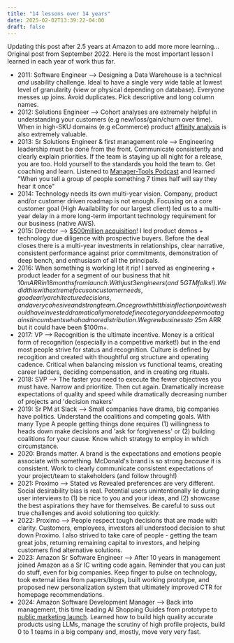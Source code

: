 ```yaml
---
title: "14 lessons over 14 years"
date: 2025-02-02T13:39:22-04:00
draft: false
---
```


Updating this post after 2.5 years at Amazon to add more more learning... Original post from September 2022. Here is the most important lesson I learned in each year of work thus far. 

* 2011: Software Engineer --> Designing a Data Warehouse is a technical *and* usability challenge. Ideal to have a single very wide table at lowest level of granularity (view or physical depending on database). Everyone messes up joins. Avoid duplicates. Pick descriptive and long column names. 
* 2012: Solutions Engineer --> Cohort analyses are extremely helpful in understanding your customers (e.g new/loss/gain/churn over time). When in high-SKU domains (e.g eCommerce) product [affinity analysis](/content/posts/understanding-affinity-analyses.md) is also extremely valuable. 
* 2013: Sr Solutions Engineer & first management role --> Engineering leadership must be done from the front. Communicate consistently and clearly explain priorities. If the team is staying up all night for a release, you are too. Hold yourself to the standards you hold the team to. Get coaching and learn. Listened to [Manager-Tools Podcast](https://www.manager-tools.com/) and learned "When you tell a group of people something 7 times half will say they hear it once"
* 2014: Technology needs its own multi-year vision. Company, product and/or customer driven roadmap is not enough. Focusing on a core customer goal (High Availability for our largest client) led us to a multi-year delay in a more long-term important technology requirement for our business (native AWS). 
* 2015: Director --> [$500million acquisition](https://www.wsj.com/articles/BL-VCDB-17485)! I led product demos + technology due diligence with prospective buyers. Before the deal closes there is a multi-year investments in relationships, clear narrative, consistent performance against prior commitments, demonstration of deep bench, and enthusiasm of all the principals. 
* 2016: When something is working let it rip! I served as engineering + product leader for a segment of our business that hit $10m ARR in 18 months from launch. With just 3 engineers (and ~5 GTM folks!). We did this with extreme focus on customer needs, good early architecture decisions, and a very cohesive and strong team. Once growth hit this inflection point we should have invested dramatically more to define category and deepen moat against incumbents who had more distribution. We grew business to ~$25m ARR but it could have been $100m+.
* 2017: VP --> Recognition is the ultimate incentive. Money is a critical form of recognition (especially in a competitive market!) but in the end most people strive for status and recognition. Culture is defined by recogition and created with thoughtful org structure and operating cadence. Critical when balancing mission vs functional teams, creating career ladders, deciding compensation, and in creating org rituals. 
* 2018: SVP --> The faster you need to execute the fewer objectives you must have. Narrow and prioritize. Then cut again. Dramatically increase expectations of quality and speed while dramatically decreasing number of projects and 'decision makers'
* 2019: Sr PM at Slack --> Small companies have drama, big companies have politics. Understand the coalitions and competing goals. With many Type A people getting things done requires (1) willingness to heads down make decisions and 'ask for forgiveness' or (2) building coalitions for your cause. Know which strategy to employ in which circumstance. 
* 2020: Brands matter. A brand is the expectations and emotions people associate with something. McDonald's brand is so strong *because* it is consistent. Work to clearly communicate consistent expectations of your project/team to stakeholders (and follow through!)
* 2021: Proximo --> Stated vs Revealed preferences are very different. Social desirability bias is real. Potential users unintentionally lie during user interviews to (1) be nice to you and your ideas, and (2) showcase the best aspirations they have for themselves. Be careful to suss out true challenges and avoid solutioning too quickly. 
* 2022: Proximo --> People respect tough decisions that are made with clarity. Customers, employees, investors all understood decision to shut down Proximo. I also strived to take care of people - getting the team great jobs, returning remaining capital to investors, and helping customers find alternative solutions.
* 2023: Amazon Sr Software Engineer --> After 10 years in management joined Amazon as a Sr IC writing code again. Reminder that you can just do stuff, even for big companies. Keep finger to pulse on technology, took external idea from papers/blogs, built working prototype, and proposed new personalization system that ultimately improved CTR for homepage recommendations.
* 2024: Amazon Software Development Manager --> Back into management, this time leading AI Shopping Guides from prototype to [public marketing launch](https://www.theverge.com/2024/10/9/24266204/amazon-ai-shopping-guides-catalog-feature-availability). Learned how to build high quality accurate products using LLMs, manage the scrutiny of high profile projects, build 0 to 1 teams in a big company and, mostly, move very very fast.